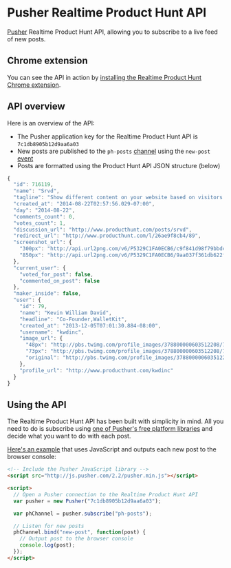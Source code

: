# Pusher Realtime Product Hunt API

[Pusher](http://pusher.com) Realtime Product Hunt API, allowing you to subscribe to a live feed of new posts.


## Chrome extension

You can see the API in action by [installing the Realtime Product Hunt Chrome extension](https://chrome.google.com/webstore/detail/realtime-product-hunt/cbcmhcjgmcclchcebjlfgpeedjcgjfib?hl=en&gl=GB).


## API overview

Here is an overview of the API:

- The Pusher application key for the Realtime Product Hunt API is `7c1db8905b12d9aa6a03`
- New posts are published to the `ph-posts` [channel](http://pusher.com/docs/client_api_guide/client_channels) using the `new-post` [event](http://pusher.com/docs/client_api_guide/client_events)
- Posts are formatted using the Product Hunt API JSON structure (below)

```javascript
{
  "id": 716119,
  "name": "Srvd",
  "tagline": "Show different content on your website based on visitors.",
  "created_at": "2014-08-22T02:57:56.029-07:00",
  "day": "2014-08-22",
  "comments_count": 0,
  "votes_count": 1,
  "discussion_url": "http://www.producthunt.com/posts/srvd",
  "redirect_url": "http://www.producthunt.com/l/26ae9f8cb4/89",
  "screenshot_url": {
    "300px": "http://api.url2png.com/v6/P5329C1FA0ECB6/c9f841d98f79bbdc05d5b19bcd1fc5d9/png/?thumbnail_max_width=300&url=http%3A%2F%2Fwww.srvd.co%2F",
    "850px": "http://api.url2png.com/v6/P5329C1FA0ECB6/9aa037f361db622fc00cc9e8679608c0/png/?url=http%3A%2F%2Fwww.srvd.co%2F"
  },
  "current_user": {
    "voted_for_post": false,
    "commented_on_post": false
  },
  "maker_inside": false,
  "user": {
    "id": 79,
    "name": "Kevin William David",
    "headline": "Co-Founder,WalletKit",
    "created_at": "2013-12-05T07:01:30.884-08:00",
    "username": "kwdinc",
    "image_url": {
      "48px": "http://pbs.twimg.com/profile_images/378800000603512208/739e6bca8ce5ea41fa01453fd865978c_normal.jpeg",
      "73px": "http://pbs.twimg.com/profile_images/378800000603512208/739e6bca8ce5ea41fa01453fd865978c_bigger.jpeg",
      "original": "http://pbs.twimg.com/profile_images/378800000603512208/739e6bca8ce5ea41fa01453fd865978c.jpeg"
    },
    "profile_url": "http://www.producthunt.com/kwdinc"
  }
}
```


## Using the API

The Realtime Product Hunt API has been built with simplicity in mind. All you need to do is subscribe using [one of Pusher's free platform libraries](http://pusher.com/docs/libraries) and decide what you want to do with each post.

[Here's an example](http://jsbin.com/sikel/2/edit?html,js,console) that uses JavaScript and outputs each new post to the browser console:

```html
<!-- Include the Pusher JavaScript library -->
<script src="http://js.pusher.com/2.2/pusher.min.js"></script>

<script>
  // Open a Pusher connection to the Realtime Product Hunt API
  var pusher = new Pusher("7c1db8905b12d9aa6a03");

  var phChannel = pusher.subscribe("ph-posts");

  // Listen for new posts
  phChannel.bind("new-post", function(post) {
    // Output post to the browser console
    console.log(post);
  });
</script>
```
